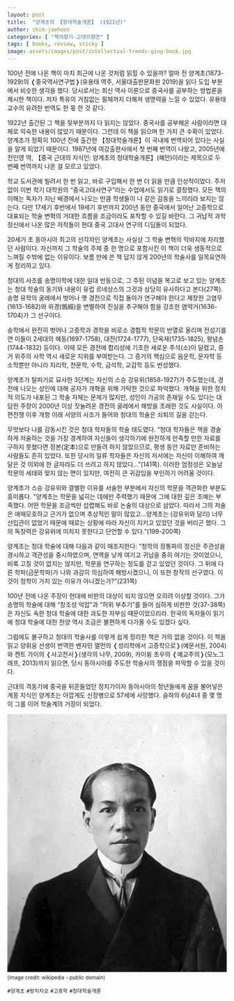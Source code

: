 ```yaml
---
layout: post
title:  "양계초의 【청대학술개론】 (1921년)"
author: shim-jaehoon
categories: [ "책의향기-고대의향연" ] 
tags: [ books, review, sticky ] 
image: assets/images/post/intellectual-trends-qing-book.jpg
---
```


100년 전에 나온 책이 마치 최근에 나온 것처럼 읽힐 수 있을까? 얼마 전 양계초(1873-1929)의 &#10092;중국역사연구법&#10093;(유용태 역주, 서울대출판문화원 2019)을 읽다 도입 부분에서 비슷한 생각을 했다. 당시로서는 최신 역사 이론으로 중국사를 공부하는 방법론을 제시한 책이다. 저자 특유의 거침없는 필체까지 더해져 생명력을 느낄 수 있었다. 유용태 교수의 유려한 번역도 한 몫 한 것 같다.

1922년 출간된 그 책을 뒷부분까지 다 읽지는 않았다. 중국사를 공부해온 사람이라면 대체로 익숙한 내용이 많았기 때문이다. 그런데 이 책을 읽으며 한 가지 큰 수확이 있었다. 양계초가 정확히 100년 전에 출간한 【청대학술개론】이 국내에 번역되어 있다는 사실을 알게 되었기 때문이다. 1987년에 여강출판사에서 첫 번째 번역이 나왔고, 2005년에 전인영 역, 【중국 근대의 지식인: 양계초의 청대학술개론】(혜안)이라는 제목으로 두 번째 번역까지 나온 걸 모르고 있었다.

학교 도서관에 빌려서 한 번 읽고, 바로 구입해서 한 번 더 읽을 만큼 인상적이었다. 주저 없이 이번 학기 대학원의 “중국고대사연구”라는 수업에서도 읽기로 결정했다. 모든 책의 이해는 독자가 지닌 배경에서 나오는 만큼 학생들이 나 같은 감동을 느끼리라 보지는 않는다. 다만 17세기 후반에서 19세기 후반까지 200년 동안 중국에서 일어난 고증학으로 대표되는 학술 변혁의 거대한 흐름을 조금이라도 포착할 수 있길 바란다. 그 귀납적 과학 정신에서 나온 많은 저작들이 현대 중국 고대사 연구의 디딤돌이 되었다.

20세기 초 동아시아 최고의 선각자인 양계초는 사실상 그 학술 변혁의 막바지에 자리했던 사람이다. 자신까지 그 학술의 주체 중 한 명으로 포함시킨 이 책이 더욱 생동적으로 느껴질 수밖에 없는 이유이다. 보름 만에 쓴 책 답지 않게 200년의 학술사를 일목요연하게 정리하고 있다.

청대의 사조를 송명이학에 대한 일대 반동으로, 그 주된 이념을 복고로 보고 있는 양계초는 청대 학술의 동기와 내용이 유럽 르네상스의 그것과 상당히 유사하다고 본다(27쪽). 송명 유학의 굴레에서 벗어나 옛 경전으로 직접 돌아가 연구해야 한다고 제창한 고염무(1613-1682)와 위경(僞經)을 변별하여 진실을 추구해야 함을 강조한 염약거(1636-1704)가 그 선구이다.

송학에서 완전히 벗어나 고증학과 경학을 비로소 경험적 학문의 반열로 올리며 전성기를 연 이들이 2세대의 혜동(1697-1758), 대진(1724-1777), 단옥재(1735-1825), 왕념손(1744-1832) 등이다. 이때 모든 경전에 합리성에 기초한 새로운 주석(소)이 달렸고, 증거 위주의 사학 역시 새로운 지위를 부여받는다. 그 증거의 핵심으로 음운학, 문자학 등 소학뿐만 아니라 지리학, 천문학, 수학, 금석학, 교감학 등도 번성했다.

양계초가 탈피기로 묘사한 3단계는 자신의 스승 강유위(1858-1927)가 주도했는데, 경전에 나오는 성인에 대해 공자가 개혁을 위해 가탁한 것으로 파악했다. 개혁을 위한 정치적 의도가 내포된 그 학술 자체는 문제가 많지만, 성인이 가공의 존재일 수도 있다는 대담한 주장이 2000년 이상 짓눌려온 경전의 굴레에서 해방을 초래한 것도 사실이다. 아편전쟁 이후 개항 이래 서양의 사조가 들어와 청대의 학술은 쇠퇴의 길을 걷는다.


무엇보다 나를 감동시킨 것은 청대 학자들의 학술 태도였다. “청대 학자들은 책을 경솔하게 저술하는 것을 가장 경계하여 자신들이 생각하기에 완전하게 만족할 만한 자료를 구하지 못했다면 정본(定本)으로 만들려 하지 않았으므로, 평생 동안 자료만 준비하는 사람들도 흔히 있었다. 또한 당시의 일류 학자들은 자신의 저서에는 자신이 이해하여 깨달은 것 이외에 한 글자라도 더 쓰려고 하지 않았다...”(141쪽). 이러한 엄정성은 오늘날 학문의 세태와 맞지 않는 면이 있지만, 여전히 큰 귀감임을 부인하기 어려울 것이다.


양계초가 스승 강유위와 결별한 이유를 서술한 부분에서 자신의 학문을 객관화한 부분도 흥미롭다. “양계초는 학문을 넓히는 데에만 주력했기 때문에 그에 대한 깊은 조예는 부족했다. 어떤 학문을 조금씩만 섭렵해도 바로 논술의 대상으로 삼았다. 따라서 그의 저술은 애매모호하고 근거가 없으며 추상적인 말이 많았고...양계초는 (강유위와 달리) 너무 선입관이 없었기 때문에 때로는 상황에 따라 자신이 지키고 있었던 것을 버리곤 했다. 그의 독창력은 강유위에 미치지 못한다고 단언할 수 있다.”(199-200쪽)


양계초는 청대 학술에 대해 다음과 같이 매조지한다: “청학의 정통파의 정신은 주관성을 경시하고 객관성을 중시하였으며, 연역을 낮게 여기고 귀납을 중히 여기는 것이었으니, 비록 고칠 것이 없지는 않지만, 학문을 연구하는 정도를 걷고 있었던 것이다. 그 뒤에 다른 학파(금문학파)가 나와 과감히 의심하여 해방시켰으니, 이 또한 창작의 선구였다. 이것이 청학이 가치 있는 이유가 아니겠는가?”(231쪽)


100년 전에 나온 주장이 현대에 비판의 대상이 되지 않으면 오히려 이상할 것이다. 그가 송명의 학술에 대해 “창조성 억압”과 “허위 부추기”를 들어 심하게 비판한 것(37-38쪽)은 자신도 속한 청대 학술에 대한 과도한 자부심 때문이었으리라. 한국의 독자들이 읽기에 청대 학술에 대한 찬양 역시 조금은 불편하게 다가올 수도 있겠다 싶다.


그럼에도 불구하고 청대의 학술사를 이렇게 쉽게 정리한 책은 거의 없을 것이다. 이 책을 읽고 양휘웅 선생이 번역한 벤자민 엘먼의 &#10092;성리학에서 고증학으로&#10093;(예문서원, 2004)와 켄트 가이의 &#10092;사고전서&#10093;(생각의 나무, 2009), 카이윙 초우의 &#10092;예교주의&#10093;(모노그래프, 2013)까지 읽으면, 당시 동아시아를 주도한 학술사의 쟁점을 파악할 수 있을 것이다.


근대의 격동기에 중국을 뒤흔들었던 정치가이자 동아시아의 청년들에게 꿈을 불어넣은 계몽 지식인 양계초는 아깝게도 신장병으로 57세에 사망했다. 슬하의 6남4녀 중 몇 명이 그를 이어 학술계의 거장이 되었다.

![](/assets/images/post/liang-qichao.jpg)
<small>(image credit: wikipedia - public domain)</small>

`#양계초` `#량치차오` `#고증학` `#청대학술개론`
